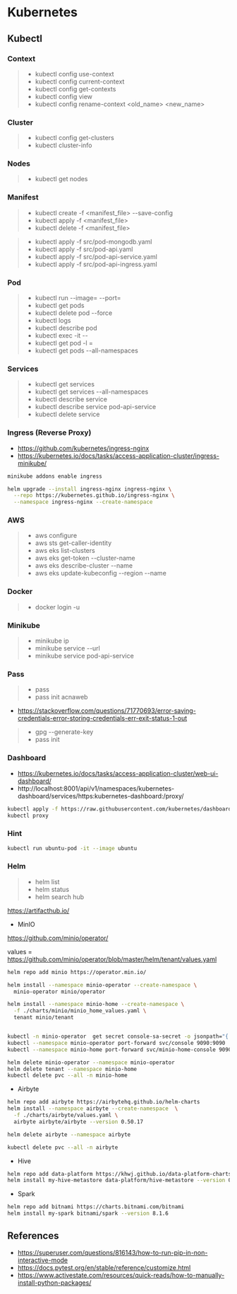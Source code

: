 # Kubernetes

## Kubectl

### Context 

> * kubectl config use-context <name>
> * kubectl config current-context
> * kubectl config get-contexts
> * kubectl config view
> * kubectl config rename-context <old_name> <new_name>

### Cluster

> * kubectl config get-clusters
> * kubectl cluster-info

### Nodes

> * kubectl get nodes

### Manifest

> * kubectl create -f <manifest_file> --save-config
> * kubectl apply -f <manifest_file>
> * kubectl delete -f <manifest_file>

> * kubectl apply -f src/pod-mongodb.yaml
> * kubectl apply -f src/pod-api.yaml
> * kubectl apply -f src/pod-api-service.yaml
> * kubectl apply -f src/pod-api-ingress.yaml

### Pod

> * kubectl run <pod> --image=<image> --port=<port>
> * kubectl get pods
> * kubectl delete pod <pod> --force
> * kubectl logs <pod>
> * kubectl describe pod <pod>
> * kubectl exec -it <pod> -- <command>
> * kubectl get pod -l <key>=<value>
> * kubectl get pods --all-namespaces

### Services

> * kubectl get services
> * kubectl get services --all-namespaces
> * kubectl describe service <service>
> * kubectl describe service pod-api-service
> * kubectl delete service 

### Ingress (Reverse Proxy)


- https://github.com/kubernetes/ingress-nginx
- https://kubernetes.io/docs/tasks/access-application-cluster/ingress-minikube/

```sh
minikube addons enable ingress
```

```sh
helm upgrade --install ingress-nginx ingress-nginx \
  --repo https://kubernetes.github.io/ingress-nginx \
  --namespace ingress-nginx --create-namespace
```

### AWS

> * aws configure
> * aws sts get-caller-identity
> * aws eks list-clusters
> * aws eks get-token --cluster-name <cluster>
> * aws eks describe-cluster --name <cluster>
> * aws eks update-kubeconfig --region <region> --name <cluster>

### Docker

> * docker login -u <user> 

### Minikube

> * minikube ip
> * minikube service <service> --url
> * minikube service pod-api-service

### Pass

> * pass
> * pass init acnaweb

- https://stackoverflow.com/questions/71770693/error-saving-credentials-error-storing-credentials-err-exit-status-1-out

> * gpg --generate-key
> * pass init <generated gpg-id public key>


### Dashboard

- https://kubernetes.io/docs/tasks/access-application-cluster/web-ui-dashboard/
- http://localhost:8001/api/v1/namespaces/kubernetes-dashboard/services/https:kubernetes-dashboard:/proxy/

```sh
kubectl apply -f https://raw.githubusercontent.com/kubernetes/dashboard/v2.7.0/aio/deploy/recommended.yaml
kubectl proxy
```

### Hint

```sh
kubectl run ubuntu-pod -it --image ubuntu
```

### Helm

> * helm list
> * helm status <release>
> * helm search hub <chart>

https://artifacthub.io/

* MinIO

https://github.com/minio/operator/


values = https://github.com/minio/operator/blob/master/helm/tenant/values.yaml

```sh
helm repo add minio https://operator.min.io/

helm install --namespace minio-operator --create-namespace \
  minio-operator minio/operator

helm install --namespace minio-home --create-namespace \
  -f ./charts/minio/minio_home_values.yaml \
  tenant minio/tenant  


kubectl -n minio-operator  get secret console-sa-secret -o jsonpath="{.data.token}" | base64 --decode
kubectl --namespace minio-operator port-forward svc/console 9090:9090
kubectl --namespace minio-home port-forward svc/minio-home-console 9090:9090

helm delete minio-operator --namespace minio-operator
helm delete tenant --namespace minio-home
kubectl delete pvc --all -n minio-home
```
* Airbyte

```sh
helm repo add airbyte https://airbytehq.github.io/helm-charts
helm install --namespace airbyte --create-namespace  \
  -f ./charts/airbyte/values.yaml \
  airbyte airbyte/airbyte --version 0.50.17

helm delete airbyte --namespace airbyte

kubectl delete pvc --all -n airbyte
```

* Hive

```sh
helm repo add data-platform https://khwj.github.io/data-platform-charts
helm install my-hive-metastore data-platform/hive-metastore --version 0.1.2
```

* Spark

```sh
helm repo add bitnami https://charts.bitnami.com/bitnami
helm install my-spark bitnami/spark --version 8.1.6
```

## References

- https://superuser.com/questions/816143/how-to-run-pip-in-non-interactive-mode
- https://docs.pytest.org/en/stable/reference/customize.html
- https://www.activestate.com/resources/quick-reads/how-to-manually-install-python-packages/

